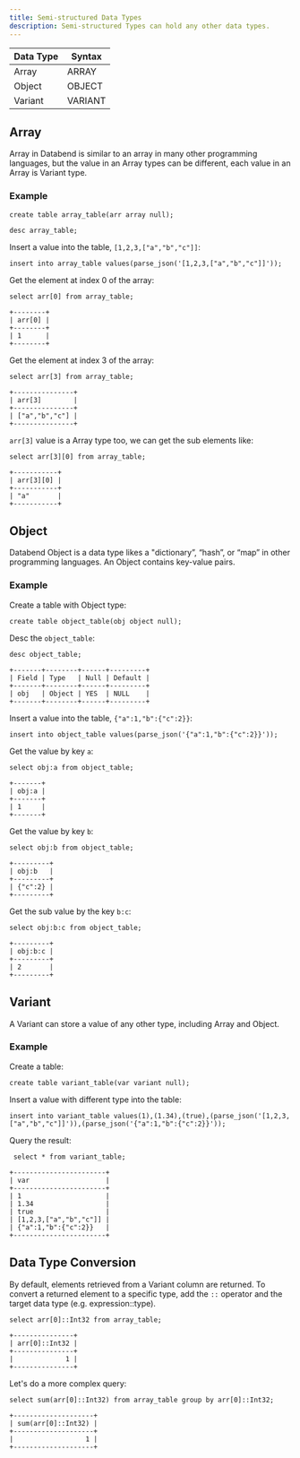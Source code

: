 ```yaml
---
title: Semi-structured Data Types
description: Semi-structured Types can hold any other data types.
---
```


| Data Type | Syntax   |
| ----------| -------- |
| Array     | ARRAY
| Object    | OBJECT
| Variant   | VARIANT


## Array

Array in Databend is similar to an array in many other programming languages, but the value in an Array types can be different, each value in an Array is Variant type.

### Example

```text title='mysql>'
create table array_table(arr array null);
```

```text title='mysql>'
desc array_table;
```

Insert a value into the table, `[1,2,3,["a","b","c"]]`:
```text title='mysql>'
insert into array_table values(parse_json('[1,2,3,["a","b","c"]]'));
```

Get the element at index 0 of the array:
```text title='mysql>'
select arr[0] from array_table;
```
```
+--------+
| arr[0] |
+--------+
| 1      |
+--------+
```

Get the element at index 3 of the array:
```text title='mysql>'
select arr[3] from array_table;
```

```text
+---------------+
| arr[3]        |
+---------------+
| ["a","b","c"] |
+---------------+
```

`arr[3]` value is a Array type too, we can get the sub elements like:
```text title='mysql>'
select arr[3][0] from array_table;
```

```text
+-----------+
| arr[3][0] |
+-----------+
| "a"       |
+-----------+
```

## Object

Databend Object is a data type likes a "dictionary”, “hash”, or “map” in other programming languages.
An Object contains key-value pairs.

### Example

Create a table with Object type:
```text title='mysql>'
create table object_table(obj object null);
```

Desc the `object_table`:
```text
desc object_table;
```
```text
+-------+--------+------+---------+
| Field | Type   | Null | Default |
+-------+--------+------+---------+
| obj   | Object | YES  | NULL    |
+-------+--------+------+---------+
```

Insert a value into the table, `{"a":1,"b":{"c":2}}`:
```text title='mysql>'
insert into object_table values(parse_json('{"a":1,"b":{"c":2}}'));
```

Get the value by key `a`:
```text title='mysql>'
select obj:a from object_table;
```

```text
+-------+
| obj:a |
+-------+
| 1     |
+-------+
```

Get the value by key `b`:

```text title='mysql>'
select obj:b from object_table;
```

```text
+---------+
| obj:b   |
+---------+
| {"c":2} |
+---------+
```

Get the sub value by the key `b:c`:
```text title='mysql>'
select obj:b:c from object_table;
```

```text
+---------+
| obj:b:c |
+---------+
| 2       |
+---------+
```
## Variant

A Variant can store a value of any other type, including Array and Object.

### Example

Create a table:
```text title='mysql>'
create table variant_table(var variant null);
```

Insert a value with different type into the table:
```text title='mysql>'
insert into variant_table values(1),(1.34),(true),(parse_json('[1,2,3,["a","b","c"]]')),(parse_json('{"a":1,"b":{"c":2}}'));
```

Query the result:
```text title='mysql>'
 select * from variant_table;
 ```
```text
+-----------------------+
| var                   |
+-----------------------+
| 1                     |
| 1.34                  |
| true                  |
| [1,2,3,["a","b","c"]] |
| {"a":1,"b":{"c":2}}   |
+-----------------------+
```

## Data Type Conversion

By default, elements retrieved from a Variant column are returned. To convert a returned element to a specific type, add the `::` operator and the target data type (e.g. expression::type).

```text
select arr[0]::Int32 from array_table;
```

```text
+---------------+
| arr[0]::Int32 |
+---------------+
|             1 |
+---------------+
```

Let's do a more complex query:
```text
select sum(arr[0]::Int32) from array_table group by arr[0]::Int32;
```

```text
+--------------------+
| sum(arr[0]::Int32) |
+--------------------+
|                  1 |
+--------------------+
```
